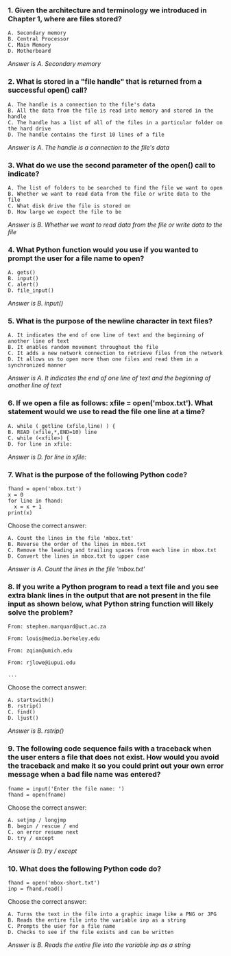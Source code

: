 ### 1.	Given the architecture and terminology we introduced in Chapter 1, where are files stored?
    A. Secondary memory
    B. Central Processor
    C. Main Memory
    D. Motherboard
_Answer is A. Secondary memory_
### 2.	What is stored in a "file handle" that is returned from a successful open() call?
    A. The handle is a connection to the file's data
    B. All the data from the file is read into memory and stored in the handle
    C. The handle has a list of all of the files in a particular folder on the hard drive
    D. The handle contains the first 10 lines of a file
_Answer is A. The handle is a connection to the file's data_
### 3.	What do we use the second parameter of the open() call to indicate?
    A. The list of folders to be searched to find the file we want to open
    B. Whether we want to read data from the file or write data to the file
    C. What disk drive the file is stored on
    D. How large we expect the file to be
_Answer is B. Whether we want to read data from the file or write data to the file_
### 4.	What Python function would you use if you wanted to prompt the user for a file name to open?
    A. gets()
    B. input()
    C. alert()
    D. file_input()
_Answer is B. input()_
### 5.	What is the purpose of the newline character in text files?
    A. It indicates the end of one line of text and the beginning of another line of text
    B. It enables random movement throughout the file 
    C. It adds a new network connection to retrieve files from the network
    D. It allows us to open more than one files and read them in a synchronized manner
_Answer is A. It indicates the end of one line of text and the beginning of another line of text_
### 6.	If we open a file as follows: xfile = open('mbox.txt'). What statement would we use to read the file one line at a time?
    A. while ( getline (xfile,line) ) {
    B. READ (xfile,*,END=10) line
    C. while (<xfile>) {
    D. for line in xfile:
_Answer is D. for line in xfile:_
### 7.	What is the purpose of the following Python code?
    fhand = open('mbox.txt')
    x = 0
    for line in fhand:
      x = x + 1
    print(x)
Choose the correct answer:

    A. Count the lines in the file 'mbox.txt'
    B. Reverse the order of the lines in mbox.txt
    C. Remove the leading and trailing spaces from each line in mbox.txt
    D. Convert the lines in mbox.txt to upper case
_Answer is A. Count the lines in the file 'mbox.txt'_
### 8.	If you write a Python program to read a text file and you see extra blank lines in the output that are not present in the file input as shown below, what Python string function will likely solve the problem?
    From: stephen.marquard@uct.ac.za
    
    From: louis@media.berkeley.edu
    
    From: zqian@umich.edu
    
    From: rjlowe@iupui.edu
    
    ...
Choose the correct answer:

    A. startswith()
    B. rstrip()
    C. find()
    D. ljust()
_Answer is B. rstrip()_
### 9.	The following code sequence fails with a traceback when the user enters a file that does not exist. How would you avoid the traceback and make it so you could print out your own error message when a bad file name was entered?
    fname = input('Enter the file name: ')
    fhand = open(fname) 
Choose the correct answer:

    A. setjmp / longjmp
    B. begin / rescue / end
    C. on error resume next
    D. try / except
_Answer is D. try / except_
### 10.	What does the following Python code do?
    fhand = open('mbox-short.txt')
    inp = fhand.read()
Choose the correct answer:

    A. Turns the text in the file into a graphic image like a PNG or JPG
    B. Reads the entire file into the variable inp as a string
    C. Prompts the user for a file name
    D. Checks to see if the file exists and can be written
_Answer is B. Reads the entire file into the variable inp as a string_
